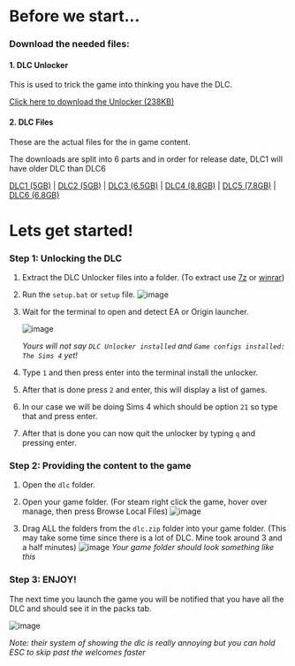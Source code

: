 # Before we start...

### Download the needed files:

#### 1. DLC Unlocker
This is used to trick the game into thinking you have the DLC.

[Click here to download the Unlocker (238KB)](https://img.ladz.site/u/dlc-unlocker.zip)

#### 2. DLC Files
These are the actual files for the in game content.

The downloads are split into 6 parts and in order for release date, DLC1 will have older DLC than DLC6

[DLC1 (5GB)](https://mega.nz/file/Iv4XCLxC#Qyd868xBflvqQKKXQYIpBGBvFovCzWpYWW1IkNmzN_A) | [DLC2 (5GB)](https://mega.nz/file/Fu4g3Y7a#j59__Ob5SyrTJrTdGuejEjUr2fD1zEhWuTnB28w7xVw) | [DLC3 (6.5GB)](https://mega.nz/file/Frhh1a4a#FL3WZROL7iH2yuZNG90Ab80kA7txIjhazSRz3us2tP0) | [DLC4 (8.8GB)](https://mega.nz/file/Iz40EYhK#7Th8ucaMPc_ecuBq9TCIYtPoXLRuqpcGxXd7OQEdCIw) | [DLC5 (7.8GB)](https://mega.nz/file/oqh2WDIC#L4-rKDhVIaPjYQoNqpXOytLFEXz22soGkKszBaLriAc) | [DLC6 (6.8GB)](https://mega.nz/file/o6wjgSja#cCizxEU6lEM68qefu07wtLnZ8G6PVTbXK5Ce91LnaFk)

# Lets get started!

### Step 1: Unlocking the DLC
1. Extract the DLC Unlocker files into a folder. (To extract use [7z](https://www.7-zip.org/) or [winrar](https://www.win-rar.com/start.html?&L=0))
2. Run the `setup.bat` or `setup` file.
   ![image](https://github.com/user-attachments/assets/a00dddd2-e841-4215-b2ac-72e1bf483ca8)
4. Wait for the terminal to open and detect EA or Origin launcher.

   ![image](https://github.com/user-attachments/assets/e261dc63-54fe-470c-ac71-174d23af0764)
   
   _Yours will not say `DLC Unlocker installed` and `Game configs installed: The Sims 4` yet!_
6. Type `1` and then press enter into the terminal install the unlocker.
7. After that is done press `2` and enter, this will display a list of games.
8. In our case we will be doing Sims 4 which should be option `21` so type that and press enter.
9. After that is done you can now quit the unlocker by typing `q` and pressing enter.

### Step 2: Providing the content to the game
1. Open the `dlc` folder.
2. Open your game folder. (For steam right click the game, hover over manage, then press Browse Local Files)
   ![image](https://github.com/user-attachments/assets/e718defb-68ec-4ac1-bbf7-801583e0c261)

4. Drag ALL the folders from the `dlc.zip` folder into your game folder. (This may take some time since there is a lot of DLC. Mine took around 3 and a half minutes)
   ![image](https://github.com/user-attachments/assets/e3d25c98-234d-4bf3-9178-0dd233c2b7f7)
   _Your game folder should look something like this_


### Step 3: ENJOY!
The next time you launch the game you will be notified that you have all the DLC and should see it in the packs tab.

![image](https://github.com/user-attachments/assets/86718ed9-8bea-426a-8da1-69c51e2b7c5b)

_Note: their system of showing the dlc is really annoying but you can hold ESC to skip past the welcomes faster_

